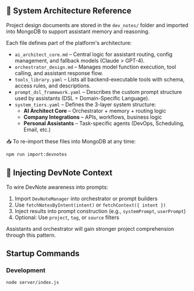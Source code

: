 ## 📘 System Architecture Reference

Project design documents are stored in the `dev_notes/` folder and imported into MongoDB to support assistant memory and reasoning.

Each file defines part of the platform's architecture:

- `ai_architect_core.md` – Central logic for assistant routing, config management, and fallback models (Claude > GPT-4).
- `orchestrator_design.md` – Manages model function execution, tool calling, and assistant response flow.
- `tools_library.yaml` – Lists all backend-executable tools with schema, access rules, and descriptions.
- `prompt_dsl_framework.yaml` – Describes the custom prompt structure used by assistants (DSL = Domain-Specific Language).
- `system_tiers.yaml` – Defines the 3-layer system structure:
  - **AI Architect Core** – Orchestrator + memory + routing logic
  - **Company Integrations** – APIs, workflows, business logic
  - **Personal Assistants** – Task-specific agents (DevOps, Scheduling, Email, etc.)

📥 To re-import these files into MongoDB at any time:

```bash
npm run import:devnotes
```

## 🧠 Injecting DevNote Context

To wire DevNote awareness into prompts:

1. Import `DevNoteManager` into orchestrator or prompt builders
2. Use `fetchNotesByIntent(intent)` or `fetchContext({ intent })`
3. Inject results into prompt construction (e.g., `systemPrompt`, `userPrompt`)
4. Optional: Use `project`, `tag`, or `source` filters

Assistants and orchestrator will gain stronger project comprehension through this pattern.

## Startup Commands

### Development

```bash
node server/index.js
```
